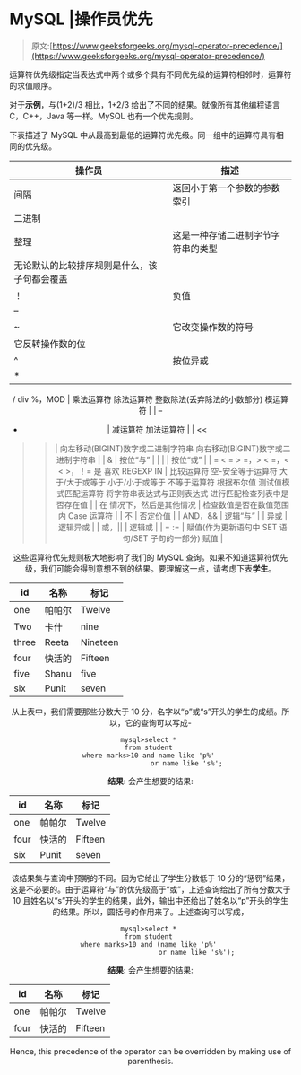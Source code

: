 # MySQL |操作员优先

> 原文:[https://www.geeksforgeeks.org/mysql-operator-precedence/](https://www.geeksforgeeks.org/mysql-operator-precedence/)

运算符优先级指定当表达式中两个或多个具有不同优先级的运算符相邻时，运算符的求值顺序。

对于**示例**，与(1+2)/3 相比，1+2/3 给出了不同的结果。就像所有其他编程语言 C，C++，Java 等一样。MySQL 也有一个优先规则。

下表描述了 MySQL 中从最高到最低的运算符优先级。同一组中的运算符具有相同的优先级。

<center>

| **操作员** | **描述** |
| --- | --- |
| 间隔 | 返回小于第一个参数的参数索引 |
| 二进制
整理 | 这是一种存储二进制字节字符串的类型
无论默认的比较排序规则是什么，该子句都会覆盖 |
| ！ | 负值 |
| –
~ | 它改变操作数的符号
它反转操作数的位 |
| ^ | 按位异或 |
| *
/
div
%，MOD | 乘法运算符
除法运算符
整数除法(丢弃除法的小数部分)
模运算符 |
| –
+ | 减运算符
加法运算符 |
| <<
> > | 向左移动(BIGINT)数字或二进制字符串
向右移动(BIGINT)数字或二进制字符串 |
| & | 按位“与” |
| &#124; | 按位“或” |
| =
< = >
> =，>
< =，<
< >，！=
是
喜欢
REGEXP
IN | 比较运算符
空-安全等于运算符
大于/大于或等于
小于/小于或等于
不等于运算符
根据布尔值
测试值模式匹配运算符
将字符串表达式与正则表达式
进行匹配检查列表中是否存在值 |
| 在
情况下，然后是其他情况 | 检查数值是否在数值范围内
Case 运算符 |
| 不 | 否定价值 |
| AND，&& | 逻辑“与” |
| 异或 | 逻辑异或 |
| 或，&#124;&#124; | 逻辑或 |
| =
:= | 赋值(作为更新语句中 SET 语句/SET 子句的一部分)
赋值 |

这些运算符优先规则极大地影响了我们的 MySQL 查询。如果不知道运算符优先级，我们可能会得到意想不到的结果。要理解这一点，请考虑下表**学生**。

<center>

| **id** | **名称** | **标记** |
| --- | --- | --- |
| one | 帕帕尔 | Twelve |
| Two | 卡什 | nine |
| three | Reeta | Nineteen |
| four | 快活的 | Fifteen |
| five | Shanu | five |
| six | Punit | seven |

</center>

从上表中，我们需要那些分数大于 10 分，名字以“p”或“s”开头的学生的成绩。所以，它的查询可以写成-

```
mysql>select * 
from student 
where marks>10 and name like 'p%' 
                   or name like 's%'; 
```

**结果:**
会产生想要的结果:

<center>

| **id** | **名称** | **标记** |
| --- | --- | --- |
| one | 帕帕尔 | Twelve |
| four | 快活的 | Fifteen |
| six | Punit | seven |

</center>

该结果集与查询中预期的不同。因为它给出了学生分数低于 10 分的“惩罚”结果，这是不必要的。由于运算符“与”的优先级高于“或”，上述查询给出了所有分数大于 10 且姓名以“s”开头的学生的结果，此外，输出中还给出了姓名以“p”开头的学生的结果。所以，圆括号的作用来了。上述查询可以写成，

```
mysql>select * 
from student 
where marks>10 and (name like 'p%' 
                       or name like 's%');
```

**结果:**
会产生想要的结果:

<center>

| **id** | **名称** | **标记** |
| --- | --- | --- |
| one | 帕帕尔 | Twelve |
| four | 快活的 | Fifteen |

</center>

Hence, this precedence of the operator can be overridden by making use of parenthesis.</center>